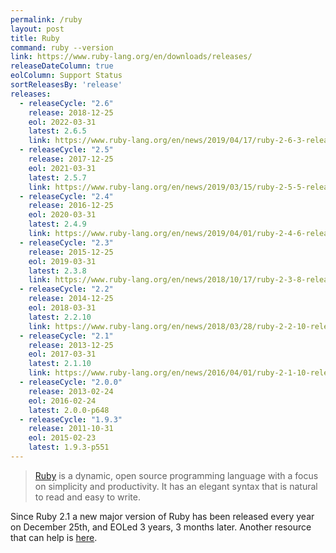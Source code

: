 ```yaml
---
permalink: /ruby
layout: post
title: Ruby
command: ruby --version
link: https://www.ruby-lang.org/en/downloads/releases/
releaseDateColumn: true
eolColumn: Support Status
sortReleasesBy: 'release'
releases:
  - releaseCycle: "2.6"
    release: 2018-12-25
    eol: 2022-03-31
    latest: 2.6.5
    link: https://www.ruby-lang.org/en/news/2019/04/17/ruby-2-6-3-released/
  - releaseCycle: "2.5"
    release: 2017-12-25
    eol: 2021-03-31
    latest: 2.5.7
    link: https://www.ruby-lang.org/en/news/2019/03/15/ruby-2-5-5-released/
  - releaseCycle: "2.4"
    release: 2016-12-25
    eol: 2020-03-31
    latest: 2.4.9
    link: https://www.ruby-lang.org/en/news/2019/04/01/ruby-2-4-6-released/
  - releaseCycle: "2.3"
    release: 2015-12-25
    eol: 2019-03-31
    latest: 2.3.8
    link: https://www.ruby-lang.org/en/news/2018/10/17/ruby-2-3-8-released/
  - releaseCycle: "2.2"
    release: 2014-12-25
    eol: 2018-03-31
    latest: 2.2.10
    link: https://www.ruby-lang.org/en/news/2018/03/28/ruby-2-2-10-released/
  - releaseCycle: "2.1"
    release: 2013-12-25
    eol: 2017-03-31
    latest: 2.1.10
    link: https://www.ruby-lang.org/en/news/2016/04/01/ruby-2-1-10-released/
  - releaseCycle: "2.0.0"
    release: 2013-02-24
    eol: 2016-02-24
    latest: 2.0.0-p648
  - releaseCycle: "1.9.3"
    release: 2011-10-31
    eol: 2015-02-23
    latest: 1.9.3-p551
---
```


> [Ruby](https://www.ruby-lang.org/) is a dynamic, open source programming language with a focus on simplicity and productivity. It has an elegant syntax that is natural to read and easy to write.

Since Ruby 2.1 a new major version of Ruby has been released every year on December 25th, and EOLed 3 years, 3 months later. Another resource that can help is [here](https://endoflife.software/programming-languages/server-side-scripting/ruby).
